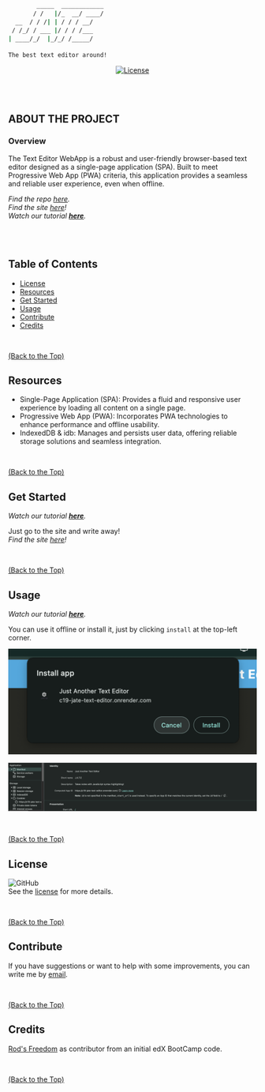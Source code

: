 ```bash
        _____  ____________
       / /   |/_  __/ ____/
  __  / / /| | / / / __/   
 / /_/ / ___ |/ / / /___   
| ____/_/  |_/_/ /_____/   

The best text editor around!
```

<p align="center">
  <a href="https://github.com/Rod-Freedom/C19-Jate-Text-Editor/blob/main/LICENSE"><img src="https://img.shields.io/github/license/Rod-Freedom/C19-Jate-Text-Editor?style=for-the-badge" alt="License"></a>
</p>

<br>
<br>

## **ABOUT THE PROJECT**
### **Overview**

The Text Editor WebApp is a robust and user-friendly browser-based text editor designed as a single-page application (SPA). Built to meet Progressive Web App (PWA) criteria, this application provides a seamless and reliable user experience, even when offline.

*Find the repo [here](https://github.com/Rod-Freedom/C19-Jate-Text-Editor).*<br>
*Find the site [here](https://c19-jate-text-editor.onrender.com/)!*<br>
*Watch our tutorial [**here**](https://youtu.be/fO3v9G5R15Y).*

<br>
<br>

## Table of Contents
- [License](#license)
- [Resources](#resources)
- [Get Started](#get-started)
- [Usage](#usage)
- [Contribute](#contribute)
- [Credits](#credits)

<br>

[(Back to the Top)](#about-the-project)

## Resources
* Single-Page Application (SPA): Provides a fluid and responsive user experience by loading all content on a single page.
* Progressive Web App (PWA): Incorporates PWA technologies to enhance performance and offline usability.
* IndexedDB & idb: Manages and persists user data, offering reliable storage solutions and seamless integration.

<br>

[(Back to the Top)](#about-the-project)

## Get Started
*Watch our tutorial [**here**](https://youtu.be/fO3v9G5R15Y).*

Just go to the site and write away!<br>
*Find the site [here](https://c19-jate-text-editor.onrender.com/)!*<br>

<br>

[(Back to the Top)](#about-the-project)

## Usage
*Watch our tutorial [**here**](https://youtu.be/fO3v9G5R15Y).*

You can use it offline or install it, just by clicking `install` at the top-left corner.

![install](./demos/install_demo.png)

![manifest](./demos/manifest_demo.png)


<br>

[(Back to the Top)](#about-the-project)

## License
![GitHub](https://img.shields.io/github/license/Rod-Freedom/C19-Jate-Text-Editor?style=for-the-badge)<br>
See the [license](https://github.com/Rod-Freedom/C19-Jate-Text-Editor/blob/main/LICENSE) for more details.

<br>

[(Back to the Top)](#about-the-project)

## Contribute
If you have suggestions or want to help with some improvements, you can write me by [email](mailto:rod@alpacaazul.mx).

<br>

[(Back to the Top)](#about-the-project)

## Credits
[Rod's Freedom](https://github.com/Rod-Freedom) as contributor from an initial edX BootCamp code.

<br>

[(Back to the Top)](#about-the-project)